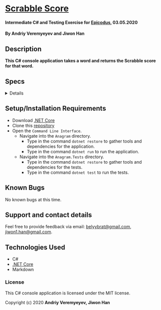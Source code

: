 # [Scrabble Score](https://github.com/BelyyBrat/scrabble-score.git)

#### Intermediate C# and Testing Exercise for [Epicodus](https://www.epicodus.com/), 03.05.2020

#### By **Andriy Veremyeyev** and **Jiwon Han**

## Description

**This C# console application takes a word and returns the Scrabble score for that word.**

## Specs

<details>

| Spec | `Console` Input | `Console` Output |
| :-------------     | :------------- | :------------- |
| **Program Gathers a word(string) and transforms it array of characters** | Word | W,o,r,d |
| **Program Assign value 1 to every character that match with characters from list 1** | Word | 1 |
| **Program Assign value 2 to every character that match with characters from list 2** | Word | 2 |
| **Program Assign value 3 to every character that match with characters from list 3** | Bacteria | 6 |
| **Program Assign value 4 to every character that match with characters from list 4** | Fish | 8 |
| **Program Assign value 5 to every character that match with characters from list 5** | Kick | 10 |
| **Program Assign value 8 to every character that match with characters from list 8** | Jukebox | 16 |
| **Program Assign value 10 to every character that match with characters from list 10** | Quiz | 20 |
| **Program summarizes all values that were assigned to characters** | Jukebox | 27 |

Here are the values of letters in Scrabble:
|  |  | 
| A, E, I, O, U, L, N, R, S, T | 1 |
| D, G | 2 |
| B, C, M, P | 3 |
| F, H, V, W, Y | 4 |
| K | 5 |
| J, X | 8 |
| Q, Z | 10 |

</details>

## Setup/Installation Requirements

* Download [.NET Core](https://dotnet.microsoft.com/download/dotnet-core/)
* Clone this [repository](https://github.com/BelyyBrat/scrabble-score.git/)
* Open the `Command Line Interface`.
  * Navigate into the `Anagram` directory.
    * Type in the command `dotnet restore` to gather tools and dependencies for the application.
    * Type in the command `dotnet run` to run the application.
  * Navigate into the `Anagram.Tests` directory.
    * Type in the command `dotnet restore` to gather tools and dependencies for the tests.
    * Type in the command `dotnet test` to run the tests. 

## Known Bugs

No known bugs at this time.

## Support and contact details

Feel free to provide feedback via email: belyybrat@gmail.com, jiwon1.han@gmail.com.

## Technologies Used

* C#
* [.NET Core](https://dotnet.microsoft.com/download/dotnet-core/)
* Markdown

### License

This C# console application is licensed under the MIT license.

Copyright (c) 2020 **Andriy Veremyeyev, Jiwon Han**
